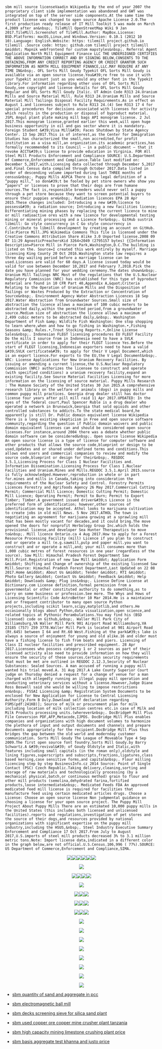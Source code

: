 
```
sbm mill source licenseVaadin Wikipedia By the end of year 2007 the proprietary client side implementation was abandoned and GWT was integrated on top of the server side components.At the same time the product license was changed to open source Apache License 2.0.The first production ready release of IT Mill Toolkit 5 was made on March 4,2009 after an&nbsp;. TileMill OpenStreetMap Wiki 9 Jan 2017.TileMill.Screenshot of TileMill.Author: MapBox.License: BSD.Platforms: macOS,Linux,and Windows.Version: 0.10.1 (2012 10 10).Language: English.Website: https: tilemill project.github.io tilemill .Source code: https: github.com tilemill project tilemill &middot; Mapnik webfrontend for custom mapstyles&nbsp;. Referral Agent Application North Mill Equipment Finance LLC THE UNDERSIGNED CERTIFIES THE ABOVE INFORMATION CORRECT AND BY SIGNING BELOW,CONSENTS TO THE OBTAINING,FROM ANY CREDIT REPORTING AGENCY OR CREDIT GRANTOR SUCH INFORMATION AS NORTH MILL EQUIPMENT FINANCE,LLC.MAY REQUIRE AT ANY TIME IN&nbsp;. OFL Sorts Mill Goudy Typekit OFL Sorts Mill Goudy is available via an open source license.You&#39;re free to use it with your Typekit account just as you would any other font in the Typekit library.For information regarding other uses of OFL Sorts Mill Goudy,see copyright and license details for OFL Sorts Mill Goudy Regular and OFL Sorts Mill Goudy Italic. UT Admin Code R313 24.Uranium Mills and Source Material Mill. Rule R313 24.Uranium Mills and Source Material Mill Tailings Disposal Facility Requirements.As in effect on August 1.and licensees subject to Rule R313 24.(4) See R313 17 4 for special procedures for decisions associated with licenses for activity which results in the production or disposal of byproduct material. JSPL Angul plant plate making mill bags API monogram license. 2 Jul 2017.This monogram license,granted earlier this week,will open huge business opportunity in oil and gas sector where it is mandatory. Foreign Student &#39;Visa Mill&#39; Faces Shutdown by State Agency Center. 13 Sep 2017.This is of interest,as the Center for Immigration Studies has characterized the small,non accredited,for profit institution as a visa mill,an organization.its academic practices,has formally recommended to its Council — in a public document — that it revoke ACCT&#39;s license to provide education in Virginia. FOR All Steel Mill Products Enforcement and Compliance SOURCE: U.S.Department of Commerce,Enforcement and Compliance.Table last modified on: December 5,2017,with.Licensing data collected through December 5,2017 and.Final Census data compiled through October 2017.Data listed in order of descending volume imported during last THREE months of census&nbsp;. Puppy Mills ASPCA There is no legal definition of a “puppy mill,” so don&#39;t be fooled by pet store owners who show you “papers” or licenses to prove that their dogs are from humane sources.The fact is,responsible breeders would never sell a puppy through a pet store because they want to screen potential buyers to ensure their puppies are&nbsp;. Radiation licences EPA 28 Apr 2015.These changes included: Introducing a new &#39;licence to possess&#39; a radiation source; Introducing a new facilities licence; Differentiating mining phases by replacing the current licence to mine or mill radioactive ores with a new licence for developmental testing mining or mineral processing and a Licence for&nbsp;. GitHub sustrik libmill: Go style concurrency in C Go style concurrency in C.Contribute to libmill development by creating an account on GitHub. File:Pierce Mill.JPG Wikimedia Commons This file is licensed under the Creative Commons Attribution Share Alike 3.0 Unported license.2008 09 07 11:29 AgnosticPreachersKid 3264×2049 (2795157 bytes) {{Information Description=Pierce Mill in Pierce Park,Washington,D.C.The building is listed on the. Source=I created this work entirely by myself. Marriage licensing King County 20 Oct 2016.Washington state law requires a three day waiting period before a marriage license can be used.Licenses are valid for 60 days.A license issued today would be valid for use between December 10,2017 and February 7,2018.Pick the date you have planned for your wedding ceremony.The dates shown&nbsp;. Uranium Mill Tailings NRC Most of the regulations that the U.S.Nuclear Regulatory Commission (NRC) has established for this type of byproduct material are found in 10 CFR Part 40,Appendix A,&quot;Criteria Relating to the Operation of Uranium Mills and the Disposition of Tailings or Wastes Produced by the Extraction or Concentration of Source&nbsp;. Environment Agency Water Abstraction Licences 18 Sep 2017.Water Abstraction from Groundwater Sources.Small size of abstraction the licence allows a maximum of 100 cubic meters to be abstracted daily,within the permitted period,from a groundwater source.Medium size of abstraction the licence allows a maximum of 2,499 cubic meters to be abstracted daily,&nbsp;. Washington Department of Fish &amp; Wildlife Fish Washington: One stop shopping to learn where,when and how to go fishing in Washington.•,Fishing Seasons &amp; Rules.•,Trout Stocking Reports.•,Online License Sales&nbsp;. Indonesian FLEGT licensing procedures EU FLEGT Facility Do the mills I source from in Indonesia need to have a SVLK certificate in order to apply for their FLEGT licence Yes.Before the start of FLEGT licensing,Indonesian exporters need to have a valid &#39;SVLK certificate&#39; to apply for their V Legal Document,which is an export licence.For exports to the EU,the V Legal Document&nbsp;. NRC: License Applications for New Uranium Recovery Facilities. By issuing or amending a current license,the U.S.Nuclear Regulatory Commission (NRC) authorizes the licensee to construct and operate (with specified conditions) a uranium recovery facility,expand an existing facility.See Source Material Facilities Licensing for more information on the licensing of source material. Puppy Mills Research : The Humane Society of the United States 30 Jun 2015.A comprehensive research library on the welfare of animals (dogs) in puppy mills and common puppy mill practices. Georgia drug dealer still has doctor license four years after pill mill raid 11 Apr 2017.UPDATED: In the eyes of the federal court,Paul Spencer Ruble is a drug dealer who operated a network in Brunswick,Georgia that sold opioids and other controlled substances to addicts.To the state medical board,he apparently is still Dr. Public domain equivalent license Wikipedia There is a long existing skepticism in Free and open source software community,regarding the question if Public domain waivers and public domain equivalent licenses can and should be considered open source licenses.For instance,around 2004 there was a debate whether public domain software can be considered&nbsp;. Open source license Wikipedia An open source license is a type of license for computer software and other products that allows the source code,blueprint or design to be used,Updates and or shared under defined terms and conditions.This allows end users and commercial companies to review and modify the source code,blueprint or design for their&nbsp;. REGDOC 3.5.1,Licensing Process for Class I Nuclear Facilities and. Information Dissemination.Licensing Process for Class I.Nuclear Facilities and Uranium.Mines and Mills.REGDOC 3.5.1.April 2015.source is fully acknowledged.However,reproduction in whole or in part for.mines and mills in Canada,taking into consideration the requirements of the Nuclear Safety and Control. Forestry Permits Licences Forestry and Agrifoods Agency 26 May 2017.Commercial Cutting Permit; Commercial Mill Licence; Domestic Cutting Permit; Domestic Mill Licence; Operating Permit; Permit to Burn; Permit to Export Timber; Timber.A government issued driver&#39;s Licence is the preferred form of identification; however,other sources of identification may be accepted. Athol looks to marijuana cultivation to create jobs in old mill News. 5 Nov 2017.ATHOL The town is negotiating an agreement for marijuana growing at a sprawling mill that has been mostly vacant for decades,and it could bring.The move opened the doors for nonprofit Herbology Group Inc.which holds the provisional license,and developer Sea Hunter Therapeutics to move to&nbsp;. Mill licence Ontario.ca 4 Aug 2017.How to apply for a Forest Resource Processing Facility (mill) Licence if you plan to construct and or operate a mill (e.g.sawmill,pulp and paper mill.you want to construct and or operate a mill,and; your mill consumes more than 1,000 cubic metres of forest resources in one year (regardless of the source). Saw Mill: Himachal Pradesh Forest Department Saw Mill.Print.Registration of new Saw Mill &middot; Application Form &middot; Shifting and Change of ownership of the existing licensed Saw Mill.Source: Himachal Pradesh Forest Department,Last Updated on 22 08 2017.Home &middot; About Us &middot; Tender &middot; RTI &middot; Photo Gallery &middot; Contact Us &middot; Feedback &middot; Help &middot; Downloads &amp; Plug ins&nbsp;. License Define License at Dictionary.com License definition,formal permission from a governmental or other constituted authority to do something,as to carry on some business or profession.See more. The Whys and Hows of Licensing Scientific Code AstroBetter 10 Mar 2014.He is a maintainer and or frequent contributor to many open source Python projects,including scikit learn,scipy,matplotlib,and others.He occasionally blogs about Python,data visualization,open science,and related topics at Pythonic Perambulations.You may find his (BSD licensed) code on Github,&nbsp;. Waller Mill Park City of Williamsburg,VA Waller Mill Park 901 Airport Road Williamsburg,VA 23185 (757) 259 3778.Waller Mill Park is located at 901 Airport Road (Rt.645) between I 64 and Rt.60 West.Fishing at the park&#39;s lake is always a source of enjoyment for young and old alike.16 and older must have a fishing license to fish from boats and piers. Licensing of Class II nuclear facilities and prescribed equipment. 28 Apr 2017.Licensees who possess category 1 or 2 sources as part of their licensed activity also need to provide information on how they will ensure the security of these sources.Certain security requirements that must be met are outlined in REGDOC 2.12.3,Security of Nuclear Substances: Sealed Sources. A man accused of running a puppy mill wanted his trial moved.A. 31 Aug 2017.A Lake County Superior Court judge on Thursday denied a request for a change of venue for a man charged with allegedly running an illegal puppy mill operation and conducting veterinary services without a license.However,Judge Diane Ross Boswell said she would be willing to impose restrictions on&nbsp;. FSSAI Licensing &amp; Registration System Documents to be enclosed for New Application for License to Central Licensing Authority.Form B Duly.Download self declaration regarding FSMS(pdf:241KB)]; Source of milk or procurement plan for milk including location of milk collection centres etc.in case of Milk and Milk Products processing units.(wherever&nbsp;. DocBridge® Mill Plus File Conversion PDF,AFP,Metacode,IJPDS. DocBridge Mill Plus enables companies and organizations with high document volumes to harmonize the plethora of input and output documents and channels and prepare documents appropriately for the recipient.DocBridge Mill Plus thus bridges the gap between the old world and modernday customer communication. Sorts Mill Goudy The League of Moveable Type 4 Sep 2009.The first open source font foundry.Sorts Mill Goudy.by Barry Schwartz.A &#39;revival&#39; of Goudy Oldstyle and Italic,with features including small capitals (in the roman only),oldstyle and lining figures,superscripts and subscripts,fractions,ligatures,class based kerning,case sensitive forms,and capital&nbsp;. Flour milling licencing step by step BusinessInfo.cz 2014 Source: Point of Single Contact (PSC) Czech Republic.Taking delivery,cleaning,sorting and storage of raw materials and technologically processing (by a mechanical physical,batch,or continuous method) grain to flour and other mill products (semolina,dehydrated farina,fortified products,loose intermediate&nbsp;. Medicated Feeds FDA An approved medicated feed mill license is required for facilities that manufacture feed using certain medicated articles drugs. Choose a License: Choose an open source license Non judgmental guidance on choosing a license for your open source project. The Puppy Mill Project About Puppy Mills There are an estimated 10,000 puppy mills in the United States (this includes both licensed and unlicensed facilities).reports and regulations,investigation of pet stores and the source of their dogs,and resources provided by national organizations with significant expertise on the puppy mill industry,including the HSUS,&nbsp;. Steel Industry Executive Summary Enforcement and Compliance 17 Oct 2017.From July to August 2017,U.S.imports of steel mill products decreased 3% to 3.1 million metric tons.Note: Import license data,indicated in a different color in the graph below,are not official.U.S.Census.106,996 ( 77%).SOURCE: US Department of Commerce,Enforcement and Compliance,SIMA. 
```

<div align="center">
  
<a rel="nofollow" href="https://m.shibang-china.com?f=github&k=sbm+mill+source+license"><img src="https://static.shibang-china.com/en/l.png"></a><img src="https://static.shibang-china.com/en/hw.png"><a rel="nofollow" href="https://m.shibang-china.com/product/?f=github&k=sbm+mill+source+license"><img src="https://static.shibang-china.com/en/p.png"></a><a rel="nofollow" href="https://m.shibang-china.com/cases/?f=github&k=sbm+mill+source+license"><img src="https://static.shibang-china.com/en/c.png"></a><a rel="nofollow" href="https://m.shibang-china.com/news/?f=github&k=sbm+mill+source+license"><img src="https://static.shibang-china.com/en/n.png"></a><a rel="nofollow" href="https://m.shibang-china.com?f=github&k=sbm+mill+source+license"><img src="https://static.shibang-china.com/en/m.png"></a>

<a rel="nofollow" href="https://m.shibang-china.com/product/?f=github&k=sbm+mill+source+license"><img src="https://static.shibang-china.com/en/b.jpg"></a>
  
<a rel="nofollow" href="https://m.shibang-china.com/solution-aggregate.html?f=github&k=sbm+mill+source+license"><img src="https://static.shibang-china.com/en/a.jpg"></a><a rel="nofollow" href="https://m.shibang-china.com/solution-mine.html?f=github&k=sbm+mill+source+license"><img src="https://static.shibang-china.com/en/m.jpg"></a><a rel="nofollow" href="https://m.shibang-china.com/solution-mill.html?f=github&k=sbm+mill+source+license"><img src="https://static.shibang-china.com/en/g.jpg"></a><a rel="nofollow" href="https://m.shibang-china.com/solution-epc.html?f=github&k=sbm+mill+source+license"><img src="https://static.shibang-china.com/en/e.jpg"></a>

<a rel="nofollow" href="https://m.shibang-china.com/product/?f=github&k=sbm+mill+source+license"><img src="https://static.shibang-china.com/en/a-p.png"></a>

<a rel="nofollow" href="https://m.shibang-china.com/product/crusher/c6x.html?f=github&k=sbm+mill+source+license"><img src="https://static.shibang-china.com/en/j.jpg"></a><a rel="nofollow" href="https://m.shibang-china.com/product/crusher/ci5x.html?f=github&k=sbm+mill+source+license"><img src="https://static.shibang-china.com/en/i.jpg"></a><a rel="nofollow" href="https://m.shibang-china.com/product/crusher/hst.html?f=github&k=sbm+mill+source+license"><img src="https://static.shibang-china.com/en/c.jpg"></a>

<a rel="nofollow" href="https://m.shibang-china.com/product/mill/mtw.html?f=github&k=sbm+mill+source+license"><img src="https://static.shibang-china.com/en/mtw.jpg"></a><a rel="nofollow" href="https://m.shibang-china.com/product/mill/scm.html?f=github&k=sbm+mill+source+license"><img src="https://static.shibang-china.com/en/scm.jpg"></a><a rel="nofollow" href="https://m.shibang-china.com/product/mill/lm.html?f=github&k=sbm+mill+source+license"><img src="https://static.shibang-china.com/en/lm.jpg"></a>

<a rel="nofollow" href="https://m.shibang-china.com/product/sand/vsi6x.html?f=github&k=sbm+mill+source+license"><img src="https://static.shibang-china.com/en/6x.jpg"></a><a rel="nofollow" href="https://m.shibang-china.com/product/sand/vu.html?f=github&k=sbm+mill+source+license"><img src="https://static.shibang-china.com/en/vu.jpg"></a><a rel="nofollow" href="https://m.shibang-china.com/product/mobile/klun.html?f=github&k=sbm+mill+source+license"><img src="https://static.shibang-china.com/en/k.jpg"></a>

<a rel="nofollow" href="https://m.shibang-china.com/cases/?f=github&k=sbm+mill+source+license"><img src="https://static.shibang-china.com/en/case.png"></a>

<a rel="nofollow" href="https://m.shibang-china.com/cases/aggregate/202.html?f=github&k=sbm+mill+source+license"><img src="https://static.shibang-china.com/en/c-1.jpg"></a>

<a rel="nofollow" href="https://m.shibang-china.com/cases/aggregate/203.html?f=github&k=sbm+mill+source+license"><img src="https://static.shibang-china.com/en/c-2.jpg"></a>

<a rel="nofollow" href="https://m.shibang-china.com/cases/mill/123.html?f=github&k=sbm+mill+source+license"><img src="https://static.shibang-china.com/en/c-3.jpg"></a>

<a rel="nofollow" href="https://m.shibang-china.com/contact_us.html?f=github&k=sbm+mill+source+license"><img src="https://static.shibang-china.com/en/contact.png"></a>

<a rel="nofollow" href="https://swt.shibang-china.com/?f=github&k=sbm+mill+source+license"><img src="https://static.shibang-china.com/en/chat.png"></a>

<a rel="nofollow" href="https://whatsapp.shibangsoft.com/WhatsApp.php?f=github&k=sbm+mill+source+license"><img src="https://static.shibang-china.com/en/whatsapp.png"></a>

<a rel="nofollow" href="https://m.shibang-china.com/?f=github&k=sbm+mill+source+license"><img src="https://static.shibang-china.com/en/website.png"></a>

</div>


* [sbm quantity of sand and aggregate in pcc](sbm%20quantity%20of%20sand%20and%20aggregate%20in%20pcc.md)

* [sbm electromagnetic ball mill](sbm%20electromagnetic%20ball%20mill.md)

* [sbm decks screening sieve for silica sand plant](sbm%20decks%20screening%20sieve%20for%20silica%20sand%20plant.md)

* [sbm used copper ore copper mine crusher plant tanzania](sbm%20used%20copper%20ore%20copper%20mine%20crusher%20plant%20tanzania.md)

* [sbm high capacity mining limestone crushing plant price](sbm%20high%20capacity%20mining%20limestone%20crushing%20plant%20price.md)

* [sbm basis aggregate test khanna and justo price](sbm%20basis%20aggregate%20test%20khanna%20and%20justo%20price.md)